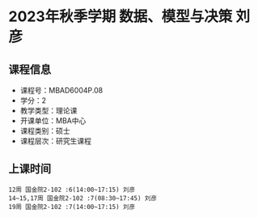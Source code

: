 # 2023年秋季学期 数据、模型与决策 刘彦






## 课程信息

- 课程号：MBAD6004P.08
- 学分：2
- 教学类型：理论课
- 开课单位：MBA中心
- 课程类别：硕士
- 课程层次：研究生课程

## 上课时间

```
12周 国金院2-102 :6(14:00~17:15) 刘彦
14~15,17周 国金院2-102 :7(08:30~17:45) 刘彦
19周 国金院2-102 :7(14:00~17:15) 刘彦
```

